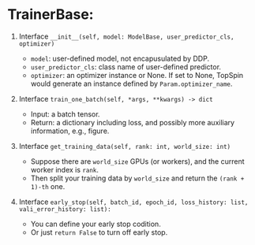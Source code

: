 # TrainerBase:

 1. Interface `__init__(self, model: ModelBase, user_predictor_cls, optimizer)`
    * `model`:  user-defined model, not encapusulated by DDP.
    * `user_predictor_cls`: class name of user-defined predictor.
    * `optimizer`: an optimizer instance or None. If set to None, TopSpin would generate an instance defined by `Param.optimizer_name`.

 1. Interface `train_one_batch(self, *args, **kwargs) -> dict`
    * Input: a batch tensor.
    * Return: a dictionary including loss, and possibly more auxiliary information, e.g., figure. 

 1. Interface `get_training_data(self, rank: int, world_size: int)`
    * Suppose there are `world_size` GPUs (or workers), and the current worker index is `rank`.
    * Then split your training data by `world_size` and return the `(rank + 1)-th` one.

 1. Interface `early_stop(self, batch_id, epoch_id, loss_history: list, vali_error_history: list):`
    * You can define your early stop codition. 
    * Or just `return False` to turn off early stop.
